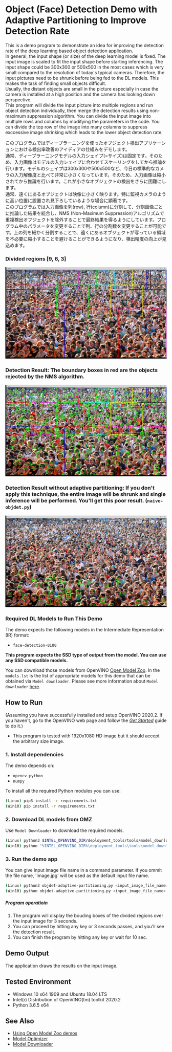 # Object (Face) Detection Demo with Adaptive Partitioning to Improve Detection Rate
This is a demo program to demonstrate an idea for improving the detection rate of the deep learning based object detection application.  
In general, the input shape (or size) of the deep learning model is fixed. The input image is scaled to fit the input shape before starting inferencing. The input shape could be 300x300 or 500x500 in the most cases which is very small compared to the resolution of today's typical cameras. Therefore, the input pictures need to be shrunk before being fed to the DL models. This makes the task of finding small objects difficult.  
Usually, the distant objects are small in the picture especially in case the camera is installed at a high position and the camera has looking down perspective.  
This program will divide the input picture into multiple regions and run object detection individually, then merge the detection results using non-maximum suppression algorithm. You can divide the input image into multiple rows and columns by modifying the parameters in the code. You can divide the top row of the image into many columns to suppress exccessive image shrinking which leads to the lower object detection rate.  

このプログラムではディープラーニングを使ったオブジェクト検出アプリケーションにおける検出率改善のアイディアの仕組みをデモします。  
通常、ディープラーニングモデルの入力シェイプ(=サイズ)は固定です。そのため、入力画像はモデルの入力シェイプに合わせてスケーリングをしてから推論を行います。モデルのシェイプは300x300や500x500など、今日の標準的なカメラの入力解像度と比べて非常に小さくなっています。そのため、入力画像は縮小されてから推論を行います。これが小さなオブジェクトの検出をさらに困難にします。  
通常、遠くにあるオブジェクトは映像に小さく映ります。特に監視カメラのように高い位置に設置され見下ろしているような場合に顕著です。  
このプログラムでは入力画像を列(row), 行(column)に分割して、分割画像ごとに推論した結果を統合し、NMS (Non-Maximum Suppression)アルゴリズムで重複検出オフジェクトを除外することで最終結果を得るようにしています。プログラム中のパラメータを変更することで列、行の分割数を変更することが可能です。上の列を細かく分割することで、遠くにあるオブジェクトが写っている領域を不必要に縮小することを避けることができるようになり、検出精度の向上が見込めます。

### Divided regions [9, 6, 3]
![regions](./resources/regions.jpg)

### Detection Result: The boundary boxes in red are **the objects rejected by the NMS algorithm**.
![rsult](./resources/result.jpg)

### Detection Result without adaptive partitioning: If you **don't apply this technique**, the entire image will be shrunk and single inference will be performed. You'll get this poor result. (`naive-objdet.py`) 
![naive-result](./resources/naive-result.jpg)

### Required DL Models to Run This Demo

The demo expects the following models in the Intermediate Representation (IR) format:

  * `face-detection-0100`

**This program expects the SSD type of output from the model. You can use any SSD compatible models.**

You can download those models from OpenVINO [Open Model Zoo](https://github.com/opencv/open_model_zoo).
In the `models.lst` is the list of appropriate models for this demo that can be obtained via `Model downloader`.
Please see more information about `Model downloader` [here](../../../tools/downloader/README.md).

## How to Run

(Assuming you have successfully installed and setup OpenVINO 2020.2. If you haven't, go to the OpenVINO web page and follow the [*Get Started*](https://software.intel.com/en-us/openvino-toolkit/documentation/get-started) guide to do it.)  

- This program is tested with 1920x1080 HD image but it should accept the arbitrary size image.  

### 1. Install dependencies  
The demo depends on:
- `opencv-python`
- `numpy`

To install all the required Python modules you can use:

``` sh
(Linux) pip3 install -r requirements.txt
(Win10) pip install -r requirements.txt
```

### 2. Download DL models from OMZ
Use `Model Downloader` to download the required models.
``` sh
(Linux) python3 $INTEL_OPENVINO_DIR/deployment_tools/tools/model_downloader/downloader.py --list models.lst
(Win10) python "%INTEL_OPENVINO_DIR%\deployment_tools\tools\model_downloader\downloader.py" --list models.lst
```

### 3. Run the demo app
You can give input image file name in a command parameter. If you ommit the file name, 'image.jpg' will be used as the default input file name.  
``` sh
(Linux) python3 objdet-adaptive-partitioning.py <input_image_file_name>
(Win10) python objdet-adaptive-partitioning.py <input_image_file_name>
```

##### Program operatioin
 1. The program will display the bouding boxes of the divided regions over the input image for 3 seconds. 
 2. You can proceed by hitting any key or 3 seconds passes, and you'll see the detection result.
 3. You can finish the program by hitting any key or wait for 10 sec.

## Demo Output  
The application draws the results on the input image.

## Tested Environment  
- Windows 10 x64 1909 and Ubuntu 18.04 LTS  
- Intel(r) Distribution of OpenVINO(tm) toolkit 2020.2  
- Python 3.6.5 x64  

## See Also  
* [Using Open Model Zoo demos](../../README.md)  
* [Model Optimizer](https://docs.openvinotoolkit.org/latest/_docs_MO_DG_Deep_Learning_Model_Optimizer_DevGuide.html)  
* [Model Downloader](../../../tools/downloader/README.md)  
